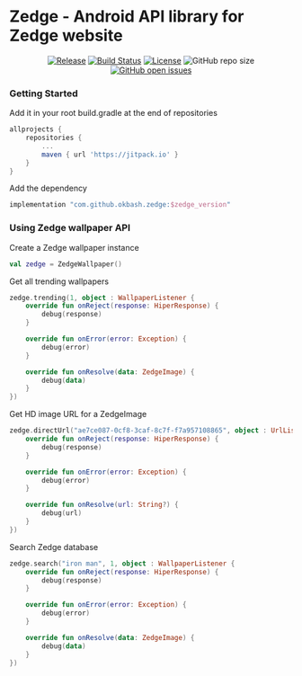 # Zedge - Android API library for Zedge website

<p align="center">
    <a href="https://jitpack.io/#okbash/zedge"><img src="https://img.shields.io/jitpack/v/github/okbash/zedge?style=for-the-badge" alt="Release"></a>
    <a href="https://travis-ci.com/okbash/zedge"><img src="https://img.shields.io/travis/com/okbash/zedge/master?style=for-the-badge" alt="Build Status"></a>
    <a href="https://github.com/okbash/zedge/blob/master/LICENSE.txt"><img src="https://img.shields.io/github/license/okbash/zedge.svg?style=for-the-badge" alt="License"></a>
<!--     <img alt="GitHub last commit" src="https://img.shields.io/github/last-commit/okbash/zedge?logo=GitHub&style=for-the-badge"> -->
    <img alt="GitHub repo size" src="https://img.shields.io/github/repo-size/okbash/zedge?logo=GitHub&style=for-the-badge">
    <a href="https://github.com/okbash/zedge/issues"><img alt="GitHub open issues" src="https://img.shields.io/github/issues/okbash/zedge?style=for-the-badge"></a>
</p>


### Getting Started

Add it in your root build.gradle at the end of repositories

```gradle
allprojects {
    repositories {
        ...
        maven { url 'https://jitpack.io' }
    }
}
```

Add the dependency

```gradle
implementation "com.github.okbash.zedge:$zedge_version"
```

### Using Zedge wallpaper API

Create a Zedge wallpaper instance

```kotlin
val zedge = ZedgeWallpaper()
```

Get all trending wallpapers

```kotlin
zedge.trending(1, object : WallpaperListener {
    override fun onReject(response: HiperResponse) {
        debug(response)
    }

    override fun onError(error: Exception) {
        debug(error)
    }

    override fun onResolve(data: ZedgeImage) {
        debug(data)
    }
})
```

Get HD image URL for a ZedgeImage

```kotlin
zedge.directUrl("ae7ce087-0cf8-3caf-8c7f-f7a957108865", object : UrlListener {
    override fun onReject(response: HiperResponse) {
        debug(response)
    }

    override fun onError(error: Exception) {
        debug(error)
    }

    override fun onResolve(url: String?) {
        debug(url)
    }
})
```

Search Zedge database

```kotlin
zedge.search("iron man", 1, object : WallpaperListener {
    override fun onReject(response: HiperResponse) {
        debug(response)
    }

    override fun onError(error: Exception) {
        debug(error)
    }

    override fun onResolve(data: ZedgeImage) {
        debug(data)
    }
})
```
